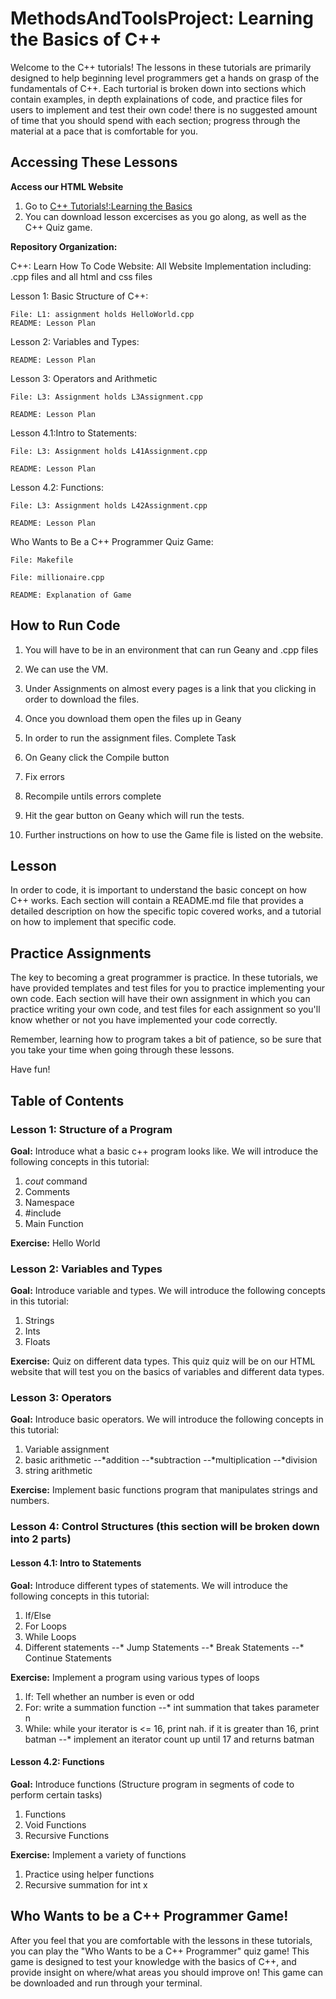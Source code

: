 # MethodsAndToolsProject: Learning the Basics of C++ 

Welcome to the C++ tutorials! The lessons in these tutorials are primarily designed to help beginning level programmers get a hands on grasp of the fundamentals of C++. Each turtorial is broken down into sections which contain examples, in depth explainations of code, and practice files for users to implement and test their own code! there is no suggested amount of time that you should spend with each section; progress through the material at a pace that is comfortable for you.

## Accessing These Lessons


**Access our HTML Website**

1. Go to [C++ Tutorials!:Learning the Basics](http://howtolearncplusplustutorialandgame.com/homepage.html)
2. You can download lesson excercises as you go along, as well as the C++ Quiz game.

**Repository Organization:**


C++: Learn How To Code Website: 
	All Website Implementation including:
	.cpp files and all html and css files

Lesson 1: Basic Structure of C++:

	File: L1: assignment holds HelloWorld.cpp
	README: Lesson Plan

Lesson 2: Variables and Types:

	README: Lesson Plan

Lesson 3: Operators and Arithmetic

	File: L3: Assignment holds L3Assignment.cpp

	README: Lesson Plan

Lesson 4.1:Intro to Statements:

	File: L3: Assignment holds L41Assignment.cpp

	README: Lesson Plan

Lesson 4.2: Functions:

	File: L3: Assignment holds L42Assignment.cpp

	README: Lesson Plan

Who Wants to Be a C++ Programmer Quiz Game:

	File: Makefile

	File: millionaire.cpp

	README: Explanation of Game

## How to Run Code

1. You will have to be in an environment that can run Geany and .cpp files
2. We can use the VM.
3. Under Assignments on almost every pages is a link that
	you clicking in order to download the files.
4. Once you download them open the files up in Geany

5. In order to run the assignment files. Complete Task
6. On Geany click the Compile button
7. Fix errors
8. Recompile untils errors complete
9. Hit the gear button on Geany which will run the tests.
10. Further instructions on how to use the Game file is listed on the website.

## Lesson

In order to code, it is important to understand the basic concept on how C++ works. Each section will contain a README.md file that provides a detailed description on how the specific topic covered works, and a tutorial on how to implement that specific code.

## Practice Assignments

The key to becoming a great programmer is practice. In these tutorials, we have provided templates and test files for you to practice implementing your own code. Each section will have their own assignment in which you can practice writing your own code, and test files for each assignment so you'll know whether or not you have implemented your code correctly.

Remember, learning how to program takes a bit of patience, so be sure that you take your time when going through these lessons.

Have fun!

## Table of Contents

### Lesson 1: Structure of a Program

**Goal:** Introduce what a basic c++ program looks like. We will introduce the following concepts in this tutorial:

1. *cout* command
2. Comments
3. Namespace 
4. #include
5. Main Function

**Exercise:** Hello World


### Lesson 2: Variables and Types

**Goal:** Introduce variable and types. We will introduce the following concepts in this tutorial:

1. Strings
2. Ints
3. Floats

**Exercise:** Quiz on different data types. This quiz quiz will be on our HTML website that will test you on the basics of variables and different data types.

### Lesson 3: Operators

**Goal:** Introduce basic operators. We will introduce the following concepts in this tutorial:

1. Variable assignment
2. basic arithmetic
--*addition 
--*subtraction 
--*multiplication 
--*division
3. string arithmetic

**Exercise:** Implement basic functions program that manipulates strings and numbers.

### Lesson 4: Control Structures (this section will be broken down into 2 parts)

#### Lesson 4.1: Intro to Statements
**Goal:** Introduce different types of statements. We will introduce the following concepts in this tutorial:

1. If/Else 
2. For Loops
3. While Loops
4. Different statements
--* Jump Statements
--* Break Statements
--* Continue Statements

**Exercise:** Implement a program using various types of loops

1. If: Tell whether an number is even or odd
2. For: write a summation function
--* int summation that takes parameter n
3. While: while your iterator is <= 16, print nah. if it is greater than 16, print batman
--* implement an iterator count up until 17 and returns batman

#### Lesson 4.2: Functions

**Goal:** Introduce functions (Structure program in segments of code to perform certain tasks)

1. Functions
2. Void Functions
3. Recursive Functions

**Exercise:** Implement a variety of functions

1. Practice using helper functions
2. Recursive summation for int x

## Who Wants to be a C++ Programmer Game!

After you feel that you are comfortable with the lessons in these tutorials, you can play the "Who Wants to be a C++ Programmer" quiz game! This game is designed to test your knowledge with the basics of C++, and provide insight on where/what areas you should improve on! This game can be downloaded and run through your terminal.

